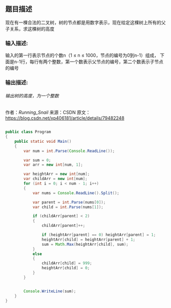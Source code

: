 ## 题目描述

现在有一棵合法的二叉树，树的节点都是用数字表示，现在给定这棵树上所有的父子关系，求这棵树的高度

### 输入描述:

输入的第一行表示节点的个数n（1 ≤ n ≤ 1000，节点的编号为0到n-1）组成， 
下面是n-1行，每行有两个整数，第一个数表示父节点的编号，第二个数表示子节点的编号

### 输出描述:

###### 输出树的高度，为一个整数
作者：_Running_Snail_ 
来源：CSDN 
原文：https://blog.csdn.net/xp406181/article/details/79482248


```java

public class Program
{
    public static void Main()
    {
        var num = int.Parse(Console.ReadLine());

        var sum = 0;
        var arr = new int[num, 1];

        var heightArr = new int[num];
        var childArr = new int[num];
        for (int i = 0; i < num - 1; i++)
        {
            var nums = Console.ReadLine().Split();

            var parent = int.Parse(nums[0]);
            var child = int.Parse(nums[1]);

            if (childArr[parent] < 2)
            {
                childArr[parent]++;

                if (heightArr[parent] == 0) heightArr[parent] = 1;
                heightArr[child] = heightArr[parent] + 1;
                sum = Math.Max(heightArr[child], sum);
            }
            else
            {
                childArr[child] = 999;
                heightArr[child] = 0;
            }
        }


        Console.WriteLine(sum);
    }
}

```

